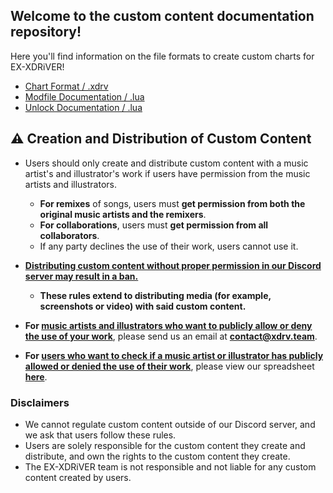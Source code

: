 ## Welcome to the custom content documentation repository!

Here you'll find information on the file formats to create custom charts for EX-XDRiVER! <br/>

- [Chart Format / .xdrv](xdrv.md)
- [Modfile Documentation / .lua](mods.md)
- [Unlock Documentation / .lua](unlocks.md)

## ⚠️ Creation and Distribution of Custom Content
- Users should only create and distribute custom content with a music artist's and illustrator's work if users have permission from the music artists and illustrators.
  - **For remixes** of songs, users must **get permission from both the original music artists and the remixers**.
  - **For collaborations**, users must **get permission from all collaborators**.
  - If any party declines the use of their work, users cannot use it.

- <ins>**Distributing custom content without proper permission in our Discord server may result in a ban.**</ins>
  - **These rules extend to distributing media (for example, screenshots or video) with said custom content.**

- **For <ins>music artists and illustrators who want to publicly allow or deny the use of your work</ins>**, please send us an email at **[contact@xdrv.team](mailto:contact@xdrv.team)**.

- **For <ins>users who want to check if a music artist or illustrator has publicly allowed or denied the use of their work</ins>**, please view our spreadsheet **[here](https://docs.google.com/spreadsheets/d/1proQiFfMdWsOHJ4aqs6q88aLru0LDq-RmH7CCd0Tugk)**.

### Disclaimers
- We cannot regulate custom content outside of our Discord server, and we ask that users follow these rules.
- Users are solely responsible for the custom content they create and distribute, and own the rights to the custom content they create.
- The EX-XDRiVER team is not responsible and not liable for any custom content created by users.
